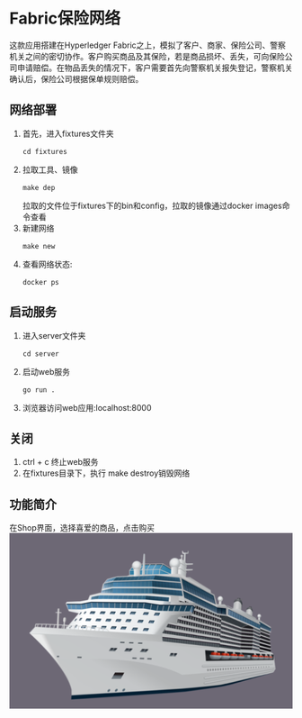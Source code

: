 # Fabric保险网络
这款应用搭建在Hyperledger Fabric之上，模拟了客户、商家、保险公司、警察机关之间的密切协作。客户购买商品及其保险，若是商品损坏、丢失，可向保险公司申请赔偿。在物品丢失的情况下，客户需要首先向警察机关报失登记，警察机关确认后，保险公司根据保单规则赔偿。

## 网络部署
1. 首先，进入fixtures文件夹
   ```
   cd fixtures
   ```
2. 拉取工具、镜像
   ```
   make dep
   ```
    拉取的文件位于fixtures下的bin和config，拉取的镜像通过docker images命令查看
3. 新建网络
   ```
   make new
   ```
4. 查看网络状态:
    ```
    docker ps
    ```

## 启动服务
1. 进入server文件夹
   ```
   cd server
   ```
2. 启动web服务
   ```
   go run .
   ```
3. 浏览器访问web应用:localhost:8000

## 关闭
1. ctrl + c 终止web服务
2. 在fixtures目录下，执行 make destroy销毁网络

## 功能简介
在Shop界面，选择喜爱的商品，点击购买
![boat](/showcase/s1.png)